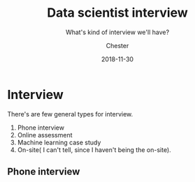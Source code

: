 ﻿---
layout:     post
title:      Data scientist interview
subtitle:   What's kind of interview we'll have?
date:       2018-11-30
author:    Chester
catalog: true
tags:
    - Job
---
# Interview 
There's are few general types for  interview.
1. Phone interview
2. Online assessment
3. Machine learning case study
4. On-site( I can't tell, since I haven't being the on-site).

## Phone interview 

<!--stackedit_data:
eyJoaXN0b3J5IjpbLTE0NDYwMTU5NjksLTUwODY2NzA3MF19
-->